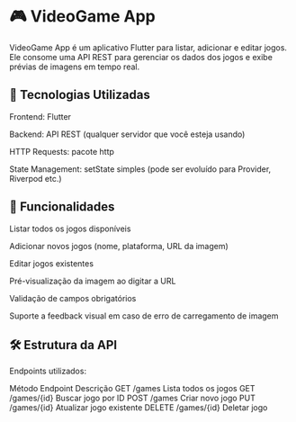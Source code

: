 # 🎮 VideoGame App

VideoGame App é um aplicativo Flutter para listar, adicionar e editar jogos. Ele consome uma API REST para gerenciar os dados dos jogos e exibe prévias de imagens em tempo real.

## 🚀 Tecnologias Utilizadas

Frontend: Flutter

Backend: API REST (qualquer servidor que você esteja usando)

HTTP Requests: pacote http

State Management: setState simples (pode ser evoluído para Provider, Riverpod etc.)

## 📌 Funcionalidades

Listar todos os jogos disponíveis

Adicionar novos jogos (nome, plataforma, URL da imagem)

Editar jogos existentes

Pré-visualização da imagem ao digitar a URL

Validação de campos obrigatórios

Suporte a feedback visual em caso de erro de carregamento de imagem

## 🛠️ Estrutura da API

Endpoints utilizados:

Método	Endpoint	Descrição
GET	/games	Lista todos os jogos
GET	/games/{id}	Buscar jogo por ID
POST	/games	Criar novo jogo
PUT	/games/{id}	Atualizar jogo existente
DELETE	/games/{id}	Deletar jogo